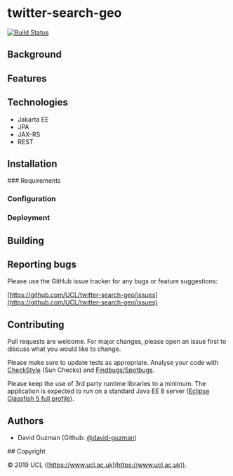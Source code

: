 # twitter-search-geo

[![Build Status](https://travis-ci.org/UCL/twitter-search-geo.svg?branch=master)](https://travis-ci.org/UCL/twitter-search-geo)


## Background

## Features

## Technologies

- Jakarta EE
- JPA
- JAX-RS
- REST


## Installation

### Requirements

### Configuration

### Deployment

## Building

## Reporting bugs

Please use the GitHub issue tracker for any bugs or feature suggestions:

[https://github.com/UCL/twitter-search-geo/issues](https://github.com/UCL/twitter-search-geo/issues)

## Contributing

Pull requests are welcome. For major changes, please open an issue first to discuss what you would like to change.

Please make sure to update tests as appropriate. Analyse your code with [CheckStyle][checkstyle] (Sun Checks) and [Findbugs/Spotbugs][findbugs].

Please keep the use of 3rd party runtime libraries to a minimum. The application is expected to run on a standard Java EE 8 server ([Eclipse Glassfish 5 full profile][eclipse-glassfish-5]).

## Authors

- David Guzman (Github: [@david-guzman](https://github.com/david-guzman))

## Copyright


&copy; 2019 UCL ([https://www.ucl.ac.uk](https://www.ucl.ac.uk)). 

[eclipse-glassfish-5]: https://projects.eclipse.org/projects/ee4j.glassfish/downloads
[checkstyle]: https://checkstyle.org/
[findbugs]: https://github.com/findbugsproject/findbugs
[javaee-glassfish-5]: https://javaee.github.io/glassfish/
[twitter-app-dashboard]: https://developer.twitter.com/en/apps